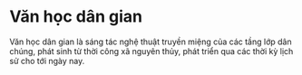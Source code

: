 # Văn học dân gian

Văn học dân gian là sáng tác nghệ thuật truyền miệng của các tầng lớp dân chúng, phát sinh từ thời công xã nguyên thủy, phát triển qua các thời kỳ lịch sử cho tới ngày nay. 